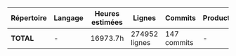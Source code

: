 | Répertoire | Langage | Heures estimées | Lignes | Commits | Productivité |
|-------------|-----------|-----------------|--------|---------|---------------|
| **TOTAL** | - | 16973.7h | 274952 lignes | 147 commits | - |
